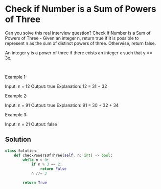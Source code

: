 # Check if Number is a Sum of Powers of Three

Can you solve this real interview question? Check if Number is a Sum of Powers of Three - Given an integer n, return true if it is possible to represent n as the sum of distinct powers of three. Otherwise, return false.

An integer y is a power of three if there exists an integer x such that y == 3x.

 

Example 1:


Input: n = 12
Output: true
Explanation: 12 = 31 + 32


Example 2:


Input: n = 91
Output: true
Explanation: 91 = 30 + 32 + 34


Example 3:


Input: n = 21
Output: false

## Solution
```py
class Solution:
    def checkPowersOfThree(self, n: int) -> bool:
        while n > 0:
            if n % 3 == 2:
                return False
            n //= 3
        
        return True
```
